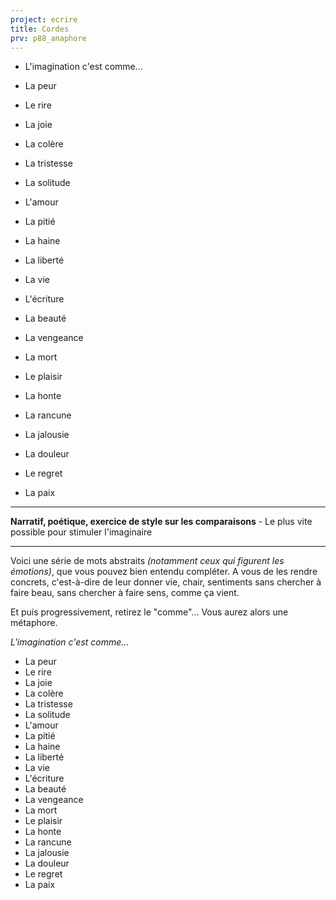 ```yaml
---
project: ecrire
title: Cordes
prv: p88_anaphore
---
```


* L'imagination c'est comme...

* La peur
* Le rire
* La joie
* La colère
* La tristesse
* La solitude
* L'amour
* La pitié
* La haine
* La liberté
* La vie
* L'écriture
* La beauté
* La vengeance
* La mort
* Le plaisir
* La honte
* La rancune
* La jalousie
* La douleur
* Le regret
* La paix
---
**Narratif, poétique, exercice de style sur les comparaisons** - Le plus vite possible pour stimuler l'imaginaire

---
Voici une série de mots abstraits _(notamment ceux qui figurent les émotions)_, que vous pouvez bien entendu compléter. A vous de les rendre concrets, c'est-à-dire de leur donner vie, chair, sentiments sans chercher à faire beau, sans chercher à faire sens, comme ça vient.

Et puis progressivement, retirez le "comme"... Vous aurez alors une métaphore.

_L'imagination c'est comme..._
* La peur
* Le rire
* La joie
* La colère
* La tristesse
* La solitude
* L'amour
* La pitié
* La haine
* La liberté
* La vie
* L'écriture
* La beauté
* La vengeance
* La mort
* Le plaisir
* La honte
* La rancune
* La jalousie
* La douleur
* Le regret
* La paix